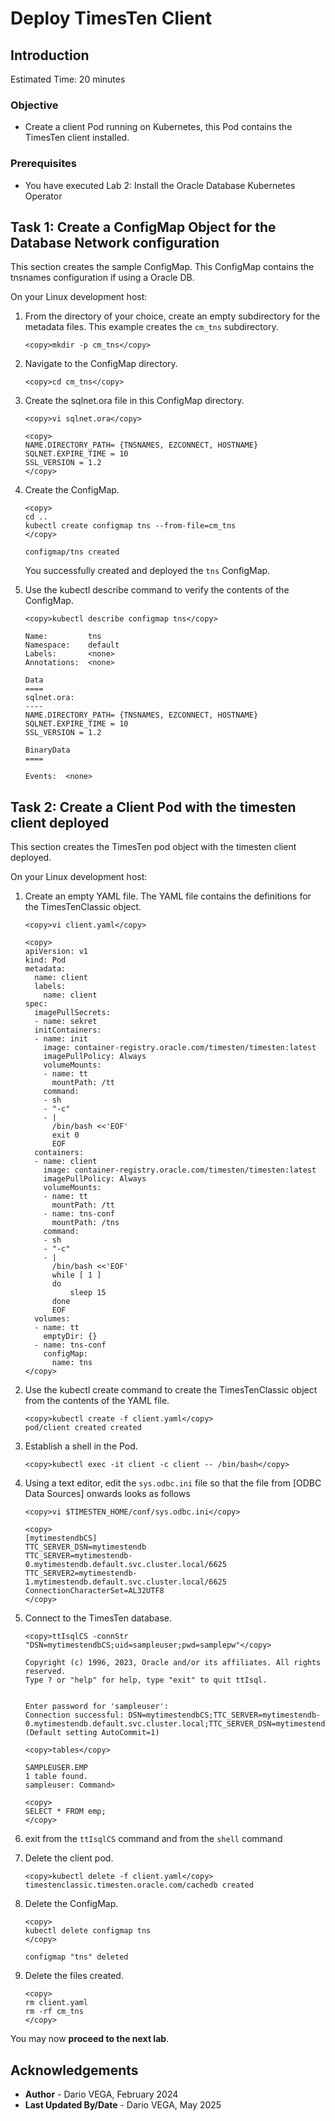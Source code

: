 # Deploy TimesTen Client

## Introduction


Estimated Time: 20 minutes

### Objective
* Create a client Pod running on Kubernetes, this Pod contains the TimesTen client installed.

### Prerequisites
* You have executed Lab 2: Install the Oracle Database Kubernetes Operator


## Task 1: Create a ConfigMap Object for the Database Network configuration

This section creates the sample ConfigMap. This ConfigMap contains the tnsnames configuration if using a Oracle DB.

On your Linux development host:

1. From the directory of your choice, create an empty subdirectory for the metadata files.
This example creates the `cm_tns` subdirectory.

    ```
    <copy>mkdir -p cm_tns</copy>
    ```
2. Navigate to the ConfigMap directory.

    ```
    <copy>cd cm_tns</copy>
    ```
3. Create the sqlnet.ora file in this ConfigMap directory.
    ```
    <copy>vi sqlnet.ora</copy>
    ```
    ```
    <copy>
    NAME.DIRECTORY_PATH= {TNSNAMES, EZCONNECT, HOSTNAME}
    SQLNET.EXPIRE_TIME = 10
    SSL_VERSION = 1.2
    </copy>
    ```

4. Create the ConfigMap.

    ```  
    <copy>
    cd ..
    kubectl create configmap tns --from-file=cm_tns
    </copy>

    configmap/tns created
    ```
    You successfully created and deployed the `tns` ConfigMap.

5. Use the kubectl describe command to verify the contents of the ConfigMap.
    ```
    <copy>kubectl describe configmap tns</copy>

    Name:         tns
    Namespace:    default
    Labels:       <none>
    Annotations:  <none>

    Data
    ====
    sqlnet.ora:
    ----
    NAME.DIRECTORY_PATH= {TNSNAMES, EZCONNECT, HOSTNAME}
    SQLNET.EXPIRE_TIME = 10
    SSL_VERSION = 1.2

    BinaryData
    ====

    Events:  <none>

    ```

## Task 2: Create a Client Pod with the timesten client deployed

This section creates the TimesTen pod object with the timesten client deployed.

On your Linux development host:

1. Create an empty YAML file. The YAML file contains the definitions for the TimesTenClassic object.

    ```
    <copy>vi client.yaml</copy>
    ```

    ```
    <copy>
    apiVersion: v1
    kind: Pod
    metadata:
      name: client
      labels:
        name: client
    spec:
      imagePullSecrets:
      - name: sekret
      initContainers:
      - name: init
        image: container-registry.oracle.com/timesten/timesten:latest
        imagePullPolicy: Always
        volumeMounts:
        - name: tt
          mountPath: /tt
        command:
        - sh
        - "-c"
        - |
          /bin/bash <<'EOF'
          exit 0
          EOF
      containers:
      - name: client
        image: container-registry.oracle.com/timesten/timesten:latest
        imagePullPolicy: Always
        volumeMounts:
        - name: tt
          mountPath: /tt
        - name: tns-conf
          mountPath: /tns          
        command:
        - sh
        - "-c"
        - |
          /bin/bash <<'EOF'
          while [ 1 ]
          do
              sleep 15
          done
          EOF
      volumes:
      - name: tt
        emptyDir: {}
      - name: tns-conf
        configMap:
          name: tns
    </copy>
    ```
2. Use the kubectl create command to create the TimesTenClassic object from the contents of the YAML file.

    ```
    <copy>kubectl create -f client.yaml</copy>
    pod/client created created
    ```
3. Establish a shell in the Pod.

    ```
    <copy>kubectl exec -it client -c client -- /bin/bash</copy>
    ```

4. Using a text editor, edit the `sys.odbc.ini` file so that the file from [ODBC Data Sources] onwards looks as follows
    ```
    <copy>vi $TIMESTEN_HOME/conf/sys.odbc.ini</copy>
    ```
    ```
    <copy>
    [mytimestendbCS]
    TTC_SERVER_DSN=mytimestendb
    TTC_SERVER=mytimestendb-0.mytimestendb.default.svc.cluster.local/6625
    TTC_SERVER2=mytimestendb-1.mytimestendb.default.svc.cluster.local/6625
    ConnectionCharacterSet=AL32UTF8
    </copy>
    ```

5. Connect to the TimesTen database.

    ```
    <copy>ttIsqlCS -connStr "DSN=mytimestendbCS;uid=sampleuser;pwd=samplepw"</copy>

    Copyright (c) 1996, 2023, Oracle and/or its affiliates. All rights reserved.
    Type ? or "help" for help, type "exit" to quit ttIsql.


    Enter password for 'sampleuser':
    Connection successful: DSN=mytimestendbCS;TTC_SERVER=mytimestendb-0.mytimestendb.default.svc.cluster.local;TTC_SERVER_DSN=mytimestendb;UID=appuser;DATASTORE=/tt/home/timesten/datastore/mytimestendb;DATABASECHARACTERSET=AL32UTF8;CONNECTIONCHARACTERSET=AL32UTF8;AUTOCREATE=0;PERMSIZE=200;DDLREPLICATIONLEVEL=3;FORCEDISCONNECTENABLED=1;
    (Default setting AutoCommit=1)

    ```

    ```
    <copy>tables</copy>

    SAMPLEUSER.EMP
    1 table found.
    sampleuser: Command>
    ```

    ```
    <copy>
    SELECT * FROM emp;
    </copy>
    ```

6. exit from the `ttIsqlCS` command and from the `shell` command

7. Delete the client pod.

    ```
    <copy>kubectl delete -f client.yaml</copy>
    timestenclassic.timesten.oracle.com/cachedb created
    ```

8. Delete the ConfigMap.

    ```  
    <copy>
    kubectl delete configmap tns
    </copy>

    configmap "tns" deleted
    ```

9. Delete the files created.

    ```
    <copy>
    rm client.yaml
    rm -rf cm_tns
    </copy>
    ```

You may now **proceed to the next lab**.

## Acknowledgements
* **Author** - Dario VEGA, February 2024
* **Last Updated By/Date** - Dario VEGA, May 2025
